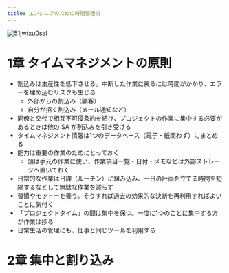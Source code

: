 ```yaml
---
title: エンジニアのための時間管理術
---
```


![51jwtxu0sal](https://user-images.githubusercontent.com/13412823/47614712-4d101400-dae7-11e8-9149-720cec5519bf.jpg)


# 1章 タイムマネジメントの原則

- 割込みは生産性を低下させる。中断した作業に戻るには時間がかかり、エラーを埋め込むリスクも生じる
    - 外部からの割込み（顧客）
    - 自分が招く割込み（メール通知など）
- 同僚と交代で相互不可侵条約を結び、プロジェクトの作業に集中する必要があるときは他の SA が割込みを引き受ける
- タイムマネジメント情報は1つのデータベース（電子・紙問わず）にまとめる
- 能力は重要の作業のためにとっておく
    - 頭は手元の作業に使い、作業項目一覧・日付・メモなどは外部ストレージへ置いておく
- 日常的な作業は日課（ルーチン）に組み込み、一日の計画を立てる時間を短縮するなどして無駄な作業を減らす
- 習慣やモットーを養う。そうすれば過去の効果的な決断を再利用すればよいことに気付く
- 「プロジェクトタイム」の間は集中を保つ。一度に1つのことに集中する方が作業は捗る
- 日常生活の管理にも、仕事と同じツールを利用する


# 2章 集中と割り込み
